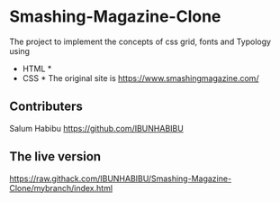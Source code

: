 # Smashing-Magazine-Clone
 The project to implement the concepts of css grid, fonts and Typology
using 
* HTML *
* CSS *
The original site is https://www.smashingmagazine.com/
## Contributers
 Salum Habibu  https://github.com/IBUNHABIBU

 ## The live version
 https://raw.githack.com/IBUNHABIBU/Smashing-Magazine-Clone/mybranch/index.html
